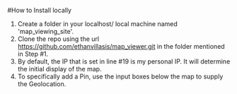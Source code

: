 #How to Install locally
1. Create a folder in your localhost/ local machine named 'map_viewing_site'.
2. Clone the repo using the url https://github.com/ethanvillasis/map_viewer.git in the folder mentioned in Step #1.
3. By default, the IP that is set in line #19 is my personal IP. It will determine the initial display of the map.
4. To specifically add a Pin, use the input boxes below the map to supply the Geolocation.
